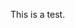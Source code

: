 <html lang="en" dir="ltr">
  <head>
    <meta charset="utf-8">
    <title>Fractal Tomorrow</title>
    <script src="jquery/jquery-3.5.1.min.js"></script>
  </head>
  <body>
    <script></script>
    <p>This is a test.</p>
    <script>
      console.log("beef");
      $(body).css("background-color:red");
    </script>
    </body>
</html>
